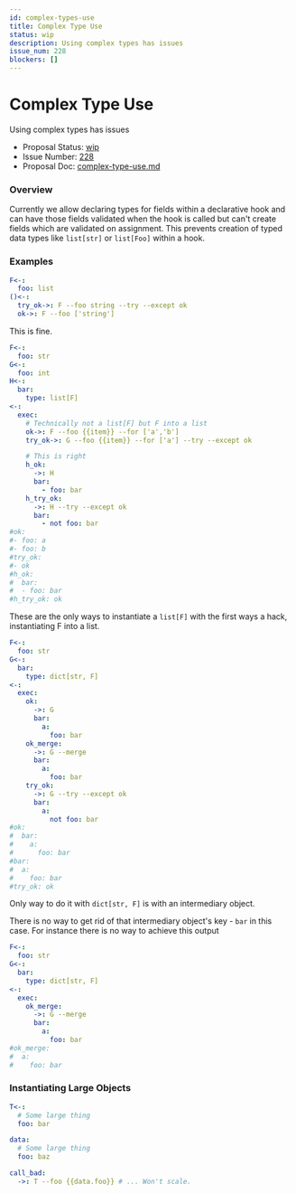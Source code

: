 ```yaml
---
id: complex-types-use
title: Complex Type Use
status: wip
description: Using complex types has issues
issue_num: 228
blockers: []
---
```


[//]: # (--start-header--DO NOT MODIFY)

# Complex Type Use

Using complex types has issues

- Proposal Status: [wip](README.md#status)
- Issue Number: [228](https://github.com/sudoblockio/tackle/issue/228)
- Proposal Doc: [complex-type-use.md](https://github.com/sudoblockio/tackle/blob/main/proposals/complex-type-use.md)

### Overview
[//]: # (--end-header--start-body--MODIFY)

Currently we allow declaring types for fields within a declarative hook and can have those fields validated when the hook is called but can't create fields which are validated on assignment. This prevents creation of typed data types like `list[str]` or `list[Foo]` within a hook.  

### Examples

```yaml
F<-:
  foo: list
()<-:
  try_ok->: F --foo string --try --except ok
  ok->: F --foo ['string']
```

This is fine.

```yaml
F<-:
  foo: str
G<-:
  foo: int
H<-:
  bar:
    type: list[F]
<-:
  exec:
    # Technically not a list[F] but F into a list
    ok->: F --foo {{item}} --for ['a','b']
    try_ok->: G --foo {{item}} --for ['a'] --try --except ok

    # This is right
    h_ok:
      ->: H
      bar:
        - foo: bar
    h_try_ok:
      ->: H --try --except ok
      bar:
        - not foo: bar
#ok:
#- foo: a
#- foo: b
#try_ok:
#- ok
#h_ok:
#  bar:
#  - foo: bar
#h_try_ok: ok
```

These are the only ways to instantiate a `list[F]` with the first ways a hack, instantiating F into a list.

```yaml
F<-:
  foo: str
G<-:
  bar:
    type: dict[str, F]
<-:
  exec:
    ok:
      ->: G
      bar:
        a:
          foo: bar
    ok_merge:
      ->: G --merge
      bar:
        a:
          foo: bar
    try_ok:
      ->: G --try --except ok
      bar:
        a:
          not foo: bar
#ok:
#  bar:
#    a:
#      foo: bar
#bar:
#  a:
#    foo: bar
#try_ok: ok
```

Only way to do it with `dict[str, F]` is with an intermediary object.

There is no way to get rid of that intermediary object's key - `bar` in this case. For instance there is no way to achieve this output


```yaml
F<-:
  foo: str
G<-:
  bar:
    type: dict[str, F]
<-:
  exec:
    ok_merge:
      ->: G --merge
      bar:
        a:
          foo: bar
#ok_merge:
#  a:
#    foo: bar
```

### Instantiating Large Objects

```yaml
T<-:
  # Some large thing
  foo: bar

data:
  # Some large thing
  foo: baz

call_bad:
  ->: T --foo {{data.foo}} # ... Won't scale.
```

